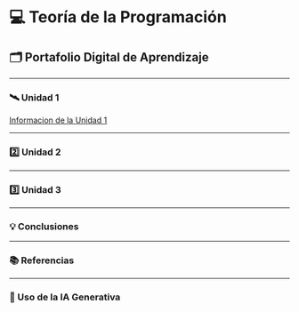 # 💻 Teoría de la Programación
## 🗂️ Portafolio Digital de Aprendizaje

---

### 🛰️ Unidad 1

[Informacion de la Unidad 1](unidad1.md)

---

### 2️⃣ Unidad 2


---

### 3️⃣ Unidad 3


---

### 💡 Conclusiones


---

### 📚 Referencias


---

### 🤖 Uso de la IA Generativa

